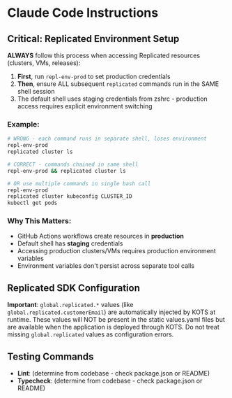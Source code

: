 # Claude Code Instructions

## Critical: Replicated Environment Setup

**ALWAYS** follow this process when accessing Replicated resources (clusters, VMs, releases):

1. **First**, run `repl-env-prod` to set production credentials
2. **Then**, ensure ALL subsequent `replicated` commands run in the SAME shell session
3. The default shell uses staging credentials from zshrc - production access requires explicit environment switching

### Example:
```bash
# WRONG - each command runs in separate shell, loses environment
repl-env-prod
replicated cluster ls

# CORRECT - commands chained in same shell
repl-env-prod && replicated cluster ls

# OR use multiple commands in single bash call
repl-env-prod
replicated cluster kubeconfig CLUSTER_ID
kubectl get pods
```

### Why This Matters:
- GitHub Actions workflows create resources in **production**
- Default shell has **staging** credentials
- Accessing production clusters/VMs requires production environment variables
- Environment variables don't persist across separate tool calls

## Replicated SDK Configuration

**Important**: `global.replicated.*` values (like `global.replicated.customerEmail`) are automatically injected by KOTS at runtime. These values will NOT be present in the static values.yaml files but are available when the application is deployed through KOTS. Do not treat missing `global.replicated` values as configuration errors.

## Testing Commands

- **Lint**: (determine from codebase - check package.json or README)
- **Typecheck**: (determine from codebase - check package.json or README)
